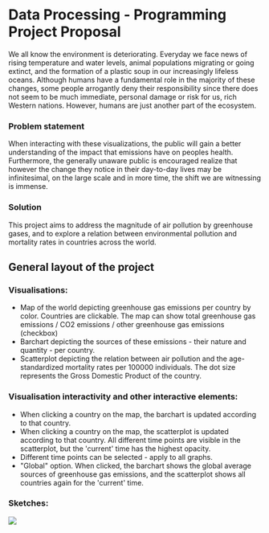 # Data Processing - Programming Project Proposal

We all know the environment is deteriorating. Everyday we face news of rising temperature and water levels, animal populations migrating or going extinct, and the formation of a plastic soup in our increasingly lifeless oceans. Although humans have a fundamental role in the majority of these changes, some people arrogantly deny their responsibility since there does not seem to be much immediate, personal damage or risk for us, rich Western nations. However, humans are just another part of the ecosystem. 

### Problem statement
When interacting with these visualizations, the public will gain a better understanding of the impact that emissions have on peoples health. Furthermore, the generally unaware public is encouraged realize that however the change they notice in their day-to-day lives may be infinitesimal, on the large scale and in more time, the shift we are witnessing is immense.

### Solution
This project aims to address the magnitude of air pollution by greenhouse gases, and to explore a relation between environmental pollution and mortality rates in countries across the world.

## General layout of the project

### Visualisations:
* Map of the world depicting greenhouse gas emissions per country by color. Countries are clickable. The map can show total greenhouse gas emissions / CO2 emissions / other greenhouse gas emissions (checkbox)
* Barchart depicting the sources of these emissions - their nature and quantity - per country.
* Scatterplot depicting the relation between air pollution and the age-standardized mortality rates per 100000 individuals. The dot size represents the Gross Domestic Product of the country.

### Visualisation interactivity and other interactive elements:
* When clicking a country on the map, the barchart is updated according to that country.
* When clicking a country on the map, the scatterplot is updated according to that country. All different time points are visible in the scatterplot, but the 'current' time has the highest opacity.
* Different time points can be selected - apply to all graphs.
* "Global" option. When clicked, the barchart shows the global average sources of greenhouse gas emissions, and the scatterplot shows all countries again for the 'current' time.

### Sketches:
![](doc/image.png)
